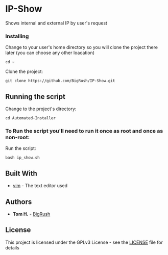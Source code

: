 # IP-Show

Shows internal and external IP by user's request



### Installing

Change to your user's home directory
so you will clone the project there later (you can choose any other loacation) 

```
cd ~
```

Clone the project:

```
git clone https://github.com/BigRush/IP-Show.git
```



## Running the script

Change to the project's directory:

```
cd Automated-Installer
```

### To Run the script you'll need to run it once as **root** and once as **non-root**:


Run the script:

```
bash ip_show.sh
```



## Built With

* [vim](https://www.vim.org) - The text editor used


## Authors

* **Tom H.** - [BigRush](https://github.com/bigrush)


## License

This project is licensed under the GPLv3 License - see the [LICENSE](https://github.com/BigRush/IP-Show/blob/master/LICENSE) file for details
